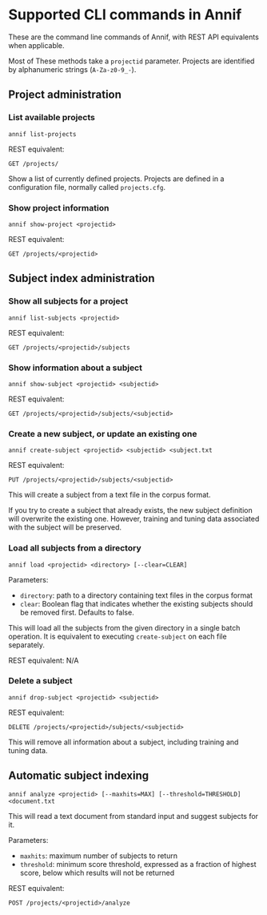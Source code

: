 # Supported CLI commands in Annif

These are the command line commands of Annif, with REST API equivalents when
applicable.

Most of These methods take a `projectid` parameter. Projects are
identified by alphanumeric strings (`A-Za-z0-9_-`).

## Project administration

### List available projects

    annif list-projects

REST equivalent: 

    GET /projects/

Show a list of currently defined projects. Projects are defined in a
configuration file, normally called `projects.cfg`.

### Show project information

    annif show-project <projectid>

REST equivalent:

    GET /projects/<projectid>

## Subject index administration

### Show all subjects for a project

    annif list-subjects <projectid>

REST equivalent:

    GET /projects/<projectid>/subjects

### Show information about a subject

    annif show-subject <projectid> <subjectid>

REST equivalent:

    GET /projects/<projectid>/subjects/<subjectid>

### Create a new subject, or update an existing one

    annif create-subject <projectid> <subjectid> <subject.txt

REST equivalent:

    PUT /projects/<projectid>/subjects/<subjectid>

This will create a subject from a text file in the corpus format.

If you try to create a subject that already exists, the new subject
definition will overwrite the existing one. However, training and tuning
data associated with the subject will be preserved.

### Load all subjects from a directory

    annif load <projectid> <directory> [--clear=CLEAR]

Parameters:
* `directory`: path to a directory containing text files in the corpus format
* `clear`: Boolean flag that indicates whether the existing subjects should be
  removed first. Defaults to false.

This will load all the subjects from the given directory in a single batch
operation. It is equivalent to executing `create-subject` on each file
separately.

REST equivalent: N/A

### Delete a subject

    annif drop-subject <projectid> <subjectid>

REST equivalent:

    DELETE /projects/<projectid>/subjects/<subjectid>

This will remove all information about a subject, including training and
tuning data.

## Automatic subject indexing

    annif analyze <projectid> [--maxhits=MAX] [--threshold=THRESHOLD] <document.txt

This will read a text document from standard input and suggest subjects for
it.

Parameters:
* `maxhits`: maximum number of subjects to return
* `threshold`: minimum score threshold, expressed as a fraction of highest
  score, below which results will not be returned

REST equivalent:

    POST /projects/<projectid>/analyze
